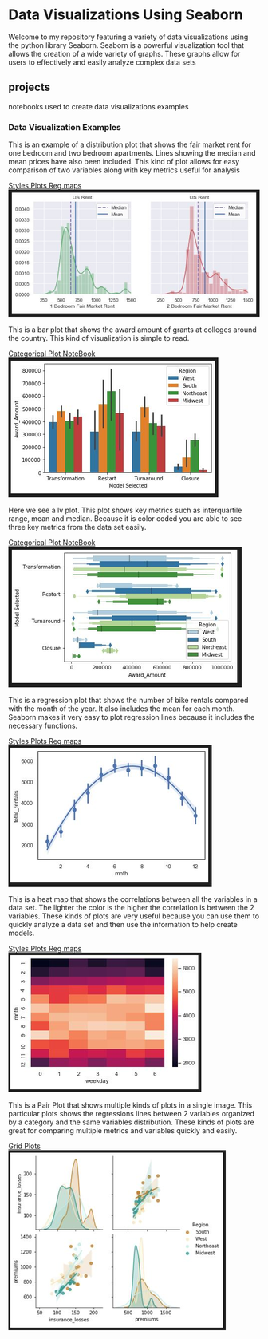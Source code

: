 # Data Visualizations Using Seaborn
Welcome to my repository featuring a variety of data visualizations using the python library Seaborn. Seaborn is a powerful visualization tool that allows the creation of a wide variety of graphs. These graphs allow for users to effectively and easily analyze complex data sets

## projects
notebooks used to create data visualizations examples

### Data Visualization Examples
This is an example of a distribution plot that shows the fair market rent for one bedroom and two bedroom apartments. Lines showing the median and mean prices have also been included. This kind of plot allows for easy comparison of two variables along with key metrics useful for analysis

[Styles Plots Reg maps](StylesPlotsRegMaps.ipynb)
![US Fair Market Rent](public/USFairMarketRent.jpg)

This is a bar plot that shows the award amount of grants at colleges around the country. This kind of visualization is simple to read.

[Categorical Plot NoteBook](categoricalPlots.ipynb)
![School Grants Bar Plot](public/schoolGrantsBarplot.jpg)

Here we see a lv plot. This plot shows key metrics such as interquartile range, mean and median. Because it is color coded you are able to see three key metrics from the data set easily. 

[Categorical Plot NoteBook](categoricalPlots.ipynb)
![School Grans lv Plot](public/schoolGrantsLvplot.jpg)

This is a regression plot that shows the number of bike rentals compared with the month of the year. It also includes the mean for each month. Seaborn makes it very easy to plot regression lines because it includes the necessary functions.

[Styles Plots Reg maps](StylesPlotsRegMaps.ipynb)
![Bike Rentals Regression Plot](public/bikeRentalsRegplot.jpg)

This is a heat map that shows the correlations between all the variables in a data set. The lighter the color is the higher the correlation is between the 2 variables. These kinds of plots are very useful because you can use them to quickly analyze a data set and then use the information to help create models. 

[Styles Plots Reg maps](StylesPlotsRegMaps.ipynb)
![Bike Rentals Heat map](public/bikeRentalsHeatmap.jpg)

This is a Pair Plot that shows multiple kinds of plots in a single image. This particular plots shows the regressions lines between 2 variables organized by a category and the same variables distribution. These kinds of plots are great for comparing multiple metrics and variables quickly and easily.

[Grid Plots](gridPlots.ipynb)
![Insurance Pair Plot](public/InsurancePairplot.jpg)





